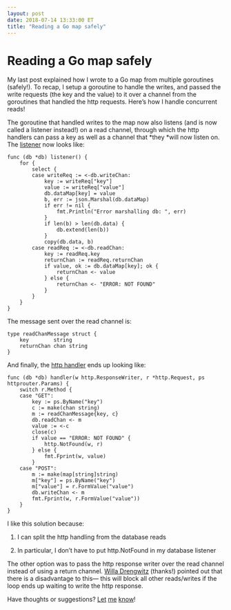 ```yaml
---
layout: post
date: 2018-07-14 13:33:00 ET
title: "Reading a Go map safely"
---
```


# Reading a Go map safely

My last post explained how I wrote to a Go map from multiple goroutines (safely!). To recap, I setup a goroutine to handle the writes, and passed the write requests (the key and the value) to it over a channel from the goroutines that handled the http requests. Here’s how I handle concurrent reads!

The goroutine that handled writes to the map now also listens (and is now called a listener instead!) on a read channel, through which the http handlers can pass a key as well as a channel that *they *will now listen on. The [listener](https://github.com/arpith/mmapd/blob/4ffe8ea74a1bf366afb33f3818263d104d51fc22/db.go) now looks like:

    func (db *db) listener() {
        for {
            select {
            case writeReq := <-db.writeChan:
                key := writeReq["key"]
                value := writeReq["value"]
                db.dataMap[key] = value
                b, err := json.Marshal(db.dataMap)
                if err != nil {
                    fmt.Println("Error marshalling db: ", err)
                }
                if len(b) > len(db.data) {
                    db.extend(len(b))
                }
                copy(db.data, b)
            case readReq := <-db.readChan:
                key := readReq.key
                returnChan := readReq.returnChan
                if value, ok := db.dataMap[key]; ok {
                    returnChan <- value
                } else {
                    returnChan <- "ERROR: NOT FOUND"
                }
            }
        }
    }

The message sent over the read channel is:

    type readChanMessage struct {
        key        string
        returnChan chan string
    }

And finally, the [http handler](https://github.com/arpith/mmapd/blob/4ffe8ea74a1bf366afb33f3818263d104d51fc22/main.go) ends up looking like:

    func (db *db) handler(w http.ResponseWriter, r *http.Request, ps httprouter.Params) {
        switch r.Method {
        case "GET":
            key := ps.ByName("key")
            c := make(chan string)
            m := readChanMessage{key, c}
            db.readChan <- m
            value := <-c
            close(c)
            if value == "ERROR: NOT FOUND" {
                http.NotFound(w, r)
            } else {
                fmt.Fprint(w, value)
            }
        case "POST":
            m := make(map[string]string)
            m["key"] = ps.ByName("key")
            m["value"] = r.FormValue("value")
            db.writeChan <- m
            fmt.Fprint(w, r.FormValue("value"))
        }
    }

I like this solution because:

1. I can split the http handling from the database reads

1. In particular, I don’t have to put http.NotFound in my database listener

The other option was to pass the http response writer over the read channel instead of using a return channel. [Willa Drengwitz](http://twitter.com/ghthor) (thanks!) pointed out that there is a disadvantage to this— this will block all other reads/writes if the loop ends up waiting to write the http response.

Have thoughts or suggestions? [Let](http://twitter.com/arpith) [me](http://arpith.co) [know](mailto:%20arpith@feedreader.co)!
